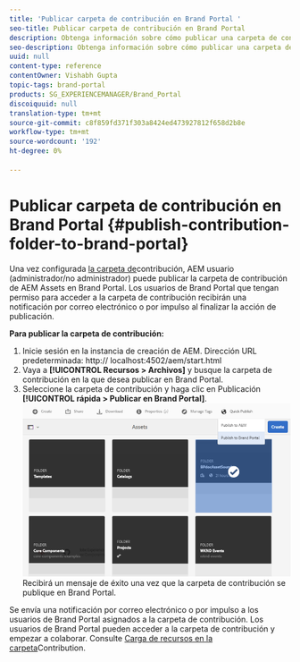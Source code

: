 ```yaml
---
title: 'Publicar carpeta de contribución en Brand Portal '
seo-title: Publicar carpeta de contribución en Brand Portal
description: Obtenga información sobre cómo publicar una carpeta de contribución de AEM Assets a Brand Portal en Brand Portal 6.4.5.
seo-description: Obtenga información sobre cómo publicar una carpeta de contribución de AEM Assets a Brand Portal en Brand Portal 6.4.5.
uuid: null
content-type: reference
contentOwner: Vishabh Gupta
topic-tags: brand-portal
products: SG_EXPERIENCEMANAGER/Brand_Portal
discoiquuid: null
translation-type: tm+mt
source-git-commit: c8f859fd371f303a8424ed473927812f658d2b8e
workflow-type: tm+mt
source-wordcount: '192'
ht-degree: 0%

---
```



# Publicar carpeta de contribución en Brand Portal {#publish-contribution-folder-to-brand-portal}

Una vez configurada [la carpeta de](brand-portal-configure-contribution-folder-properties.md)contribución, AEM usuario (administrador/no administrador) puede publicar la carpeta de contribución de AEM Assets en Brand Portal. Los usuarios de Brand Portal que tengan permiso para acceder a la carpeta de contribución recibirán una notificación por correo electrónico o por impulso al finalizar la acción de publicación.

**Para publicar la carpeta de contribución:**

1. Inicie sesión en la instancia de creación de AEM.
Dirección URL predeterminada: http:// localhost:4502/aem/start.html
1. Vaya a **[!UICONTROL Recursos > Archivos]** y busque la carpeta de contribución en la que desea publicar en Brand Portal.
1. Seleccione la carpeta de contribución y haga clic en Publicación **[!UICONTROL rápida > Publicar en Brand Portal]**.
   ![](assets/publish-contribution-folder-to-bp.png)
Recibirá un mensaje de éxito una vez que la carpeta de contribución se publique en Brand Portal.

Se envía una notificación por correo electrónico o por impulso a los usuarios de Brand Portal asignados a la carpeta de contribución. Los usuarios de Brand Portal pueden acceder a la carpeta de contribución y empezar a colaborar. Consulte [Carga de recursos en la carpeta](brand-portal-upload-assets-to-contribution-folder.md)Contribution.